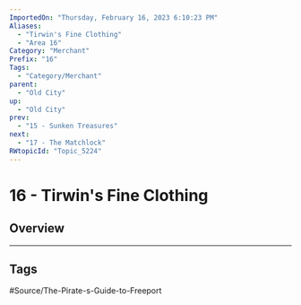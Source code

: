 ```yaml
---
ImportedOn: "Thursday, February 16, 2023 6:10:23 PM"
Aliases:
  - "Tirwin's Fine Clothing"
  - "Area 16"
Category: "Merchant"
Prefix: "16"
Tags:
  - "Category/Merchant"
parent:
  - "Old City"
up:
  - "Old City"
prev:
  - "15 - Sunken Treasures"
next:
  - "17 - The Matchlock"
RWtopicId: "Topic_5224"
---
```

# 16 - Tirwin's Fine Clothing
## Overview

---
## Tags
#Source/The-Pirate-s-Guide-to-Freeport

